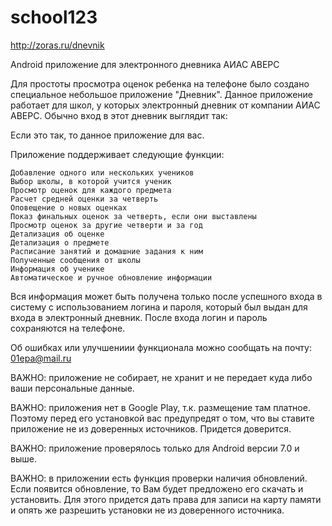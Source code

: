 # school123

http://zoras.ru/dnevnik

Android приложение для электронного дневника АИАС АВЕРС

Для простоты просмотра оценок ребенка на телефоне было создано специальное небольшое приложение "Дневник". Данное приложение работает для школ, у которых электронный дневник от компании АИАС АВЕРС. Обычно вход в этот дневник выглядит так:

Если это так, то данное приложение для вас.

Приложение поддерживает следующие функции:

    Добавление одного или нескольких учеников
    Выбор школы, в которой учится ученик
    Просмотр оценок для каждого предмета
    Расчет средней оценки за четверть
    Оповещение о новых оценках
    Показ финальных оценок за четверть, если они выставлены
    Просмотр оценок за другие четверти и за год
    Детализация об оценке
    Детализация о предмете
    Расписание занятий и домашние задания к ним
    Полученные сообщения от школы
    Информация об ученике
    Автоматическое и ручное обновление информации

Вся информация может быть получена только после успешного входа в систему с использованием логина и пароля, который был выдан для входа в электронный дневник. После входа логин и пароль сохраняются на телефоне.

Об ошибках или улучшениии функционала можно сообщать на почту: 01epa@mail.ru

ВАЖНО: приложение не собирает, не хранит и не передает куда либо ваши персональные данные.

ВАЖНО: приложения нет в Google Play, т.к. размещение там платное. Поэтому перед его установкой вас предупредят о том, что вы ставите приложение не из доверенных источников. Придется доверится.

ВАЖНО: приложение проверялось только для Android версии 7.0 и выше.

ВАЖНО: в приложении есть функция проверки наличия обновлений. Если появится обновление, то Вам будет предложено его скачать и установить. Для этого придется дать права для записи на карту памяти и опять же разрешить установки не из доверенного источника.
